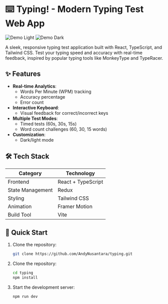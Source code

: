 # ⌨️ Typing! - Modern Typing Test Web App

![Demo Light](/screenshots/demo-light.png) ![Demo Dark](/screenshots/demo-dark.png)

A sleek, responsive typing test application built with React, TypeScript, and Tailwind CSS. Test your typing speed and accuracy with real-time feedback, inspired by popular typing tools like MonkeyType and TypeRacer.

## ✨ Features

- **Real-time Analytics**: 
  - Words Per Minute (WPM) tracking
  - Accuracy percentage
  - Error count
- **Interactive Keyboard**: 
  - Visual feedback for correct/incorrect keys
- **Multiple Test Modes**:
  - Timed tests (60s, 30s, 15s)
  - Word count challenges (60, 30, 15 words)
- **Customization**:
  - Dark/light mode

## 🛠️ Tech Stack

| Category         | Technology          |
|------------------|---------------------|
| Frontend         | React + TypeScript  |
| State Management | Redux               |
| Styling          | Tailwind CSS        |
| Animation        | Framer Motion       |
| Build Tool       | Vite                |

## 🚀 Quick Start

1. Clone the repository:
   ```bash
   git clone https://github.com/AndyNusantara/typing.git
2. Clone the repository:
   ```bash
   cd typing
   npm install
3. Start the development server:
   ```bash
   npm run dev
